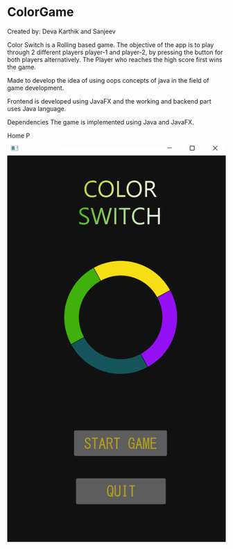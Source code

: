 # ColorGame
Created by: Deva Karthik and Sanjeev

Color Switch is a Rolling based game. The objective of the app is to play through 2 different players player-1 and player-2, by pressing the button for both players alternatively.
The Player who reaches the high score first wins the game.

Made to develop the idea of using oops concepts of java in the field of game development. 

Frontend is developed using JavaFX and the working and backend part uses Java language.
 
Dependencies
The game is implemented using Java and JavaFX.

Home P

![project1](images/project1.png)

